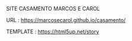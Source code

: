 SITE CASAMENTO MARCOS E CAROL

URL : https://marcosecarol.github.io/casamento/

TEMPLATE : https://html5up.net/story
